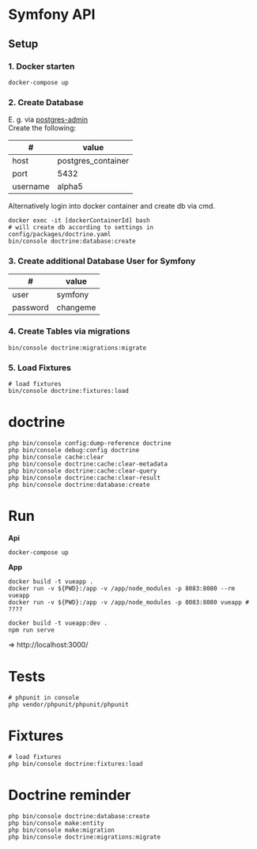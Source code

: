 # Symfony API

## Setup

### 1. Docker starten

~~~
docker-compose up
~~~

### 2. Create Database

E. g. via [postgres-admin](http://pgaalpha5.localhost)<br />
Create the following:

| #        | value              |
|----------|--------------------|
| host     | postgres_container |
| port     | 5432               |
| username | alpha5             |

Alternatively login into docker container and create db via cmd.

~~~
docker exec -it [dockerContainerId] bash
# will create db according to settings in config/packages/doctrine.yaml
bin/console doctrine:database:create
~~~

### 3. Create additional Database User for Symfony

| #        | value    |
|----------|----------|
| user     | symfony  |
| password | changeme |

### 4. Create Tables via migrations

~~~
bin/console doctrine:migrations:migrate
~~~

### 5. Load Fixtures

~~~
# load fixtures
bin/console doctrine:fixtures:load
~~~


# doctrine

~~~
php bin/console config:dump-reference doctrine
php bin/console debug:config doctrine
php bin/console cache:clear
php bin/console doctrine:cache:clear-metadata 
php bin/console doctrine:cache:clear-query  
php bin/console doctrine:cache:clear-result
php bin/console doctrine:database:create
~~~

# Run

**Api**
~~~
docker-compose up
~~~


**App**
~~~
docker build -t vueapp .
docker run -v ${PWD}:/app -v /app/node_modules -p 8083:8080 --rm vueapp
docker run -v ${PWD}:/app -v /app/node_modules -p 8083:8080 vueapp # ????
~~~

~~~
docker build -t vueapp:dev .
npm run serve
~~~

=> http://localhost:3000/

# Tests

~~~
# phpunit in console
php vendor/phpunit/phpunit/phpunit
~~~


# Fixtures

~~~
# load fixtures
php bin/console doctrine:fixtures:load
~~~

# Doctrine reminder

~~~
php bin/console doctrine:database:create
php bin/console make:entity
php bin/console make:migration
php bin/console doctrine:migrations:migrate
~~~
